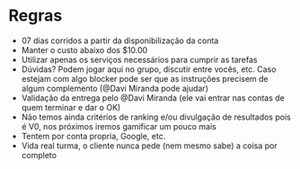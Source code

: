 # Regras

- 07 dias corridos a partir da disponibilização da conta
- Manter o custo abaixo dos $10.00
- Utilizar apenas os serviços necessários para cumprir as tarefas
- Dúvidas? Podem jogar aqui no grupo, discutir entre vocês, etc. Caso estejam com algo blocker pode ser que as instruções precisem de algum complemento (@Davi Miranda pode ajudar)
- Validação da entrega pelo @Davi Miranda (ele vai entrar nas contas de quem terminar e dar o OK)
- Não temos ainda critérios de ranking e/ou divulgação de resultados pois é V0, nos próximos iremos gamificar um pouco mais
- Tentem por conta propria, Google, etc.
- Vida real turma, o cliente nunca pede (nem mesmo sabe) a coisa por completo